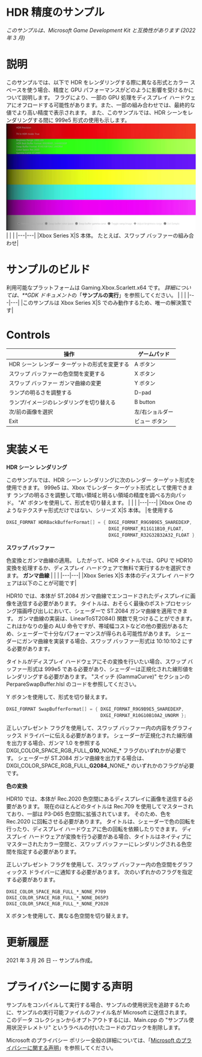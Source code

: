 # HDR 精度のサンプル

*このサンプルは、Microsoft Game Development Kit と互換性があります (2022 年 3 月)*

# 説明

このサンプルでは、以下で HDR をレンダリングする際に異なる形式とカラー スペースを使う場合、精度と GPU パフォーマンスがどのように影響を受けるかについて説明します。
フラグにより、一部の GPU 処理をディスプレイ ハードウェアにオフロードする可能性があります。また、一部の組み合わせでは、最終的な値でより高い精度で表示されます。 また、このサンプルでは、HDR シーンをレンダリングする間に 999e5 形式の使用も示します。 ![背景パターンの説明が自動生成されました](./media/image1.jpeg)
| | |
|---|---|
|Xbox Series X|S 本体。 たとえば、スワップ バッファーの組み合わせ|


# サンプルのビルド

利用可能なプラットフォームは Gaming.Xbox.Scarlett.x64 です。 *詳細については、**GDK ドキュメント*の「__サンプルの実行__」を参照してください。
| | |
|---|---|
|このサンプルは Xbox Series X|S でのみ動作するため、唯一の解決策です|


# Controls

| 操作 | ゲームパッド |
|---|---|
| HDR シーン レンダー ターゲットの形式を変更する | A ボタン |
| スワップ バッファーの色空間を変更する | X ボタン |
| スワップ バッファー ガンマ曲線の変更 | Y ボタン |
| ランプの明るさを調整する | D-pad |
| ランプ/イメージのレンダリングを切り替える | B button |
| 次/前の画像を選択 | 左/右ショルダー |
| Exit | ビュー ボタン |

# 実装メモ

**HDR シーン レンダリング**

このサンプルでは、HDR シーン レンダリングに次のレンダー ターゲット形式を使用できます。 999e5 は、Xbox でレンダー ターゲット形式として使用できます
ランプの明るさを調整して暗い領域と明るい領域の精度を調べる方向パッド。 "A" ボタンを使用して、形式を切り替えます。
| | |
|---|---|
|Xbox One のようなテクスチャ形式だけではない、シリーズ X|S 本体。 |を使用する

```cpp
DXGI_FORMAT HDRBackBufferFormat[] = { DXGI_FORMAT_R9G9B9E5_SHAREDEXP,
                                      DXGI_FORMAT_R11G11B10_FLOAT,
                                      DXGI_FORMAT_R32G32B32A32_FLOAT };
```


**スワップ バッファー**

色変換とガンマ曲線の適用。 したがって、HDR タイトルでは、GPU で HDR10 変換を処理するか、ディスプレイ ハードウェアで無料で実行するかを選択できます。 **ガンマ曲線**
| | |
|---|---|
|Xbox Series X|S 本体のディスプレイ ハードウェアは以下のことが可能です|


HDR10 では、本体が ST.2084 ガンマ曲線でエンコードされたディスプレイに画像を送信する必要があります。 タイトルは、おそらく最後のポストプロセッシング描画呼び出しにおいて、シェーダーで ST.2084 ガンマ曲線を適用できます。 ガンマ曲線の実装は、LinearToST2084() 関数で見つけることができます。これはかなりの量の ALU 命令ですが、帯域幅コストなどの他の要因があるため、シェーダーで十分なパフォーマンスが得られる可能性があります。 シェーダーにガンマ曲線を実装する場合、スワップ バッファー形式は 10:10:10:2 にする必要があります。

タイトルがディスプレイ ハードウェアにその変換を行いたい場合、スワップ バッファー形式は 999e5 である必要があり、シェーダーは正規化された線形値をレンダリングする必要があります。 "スイッチ (GammaCurve)" セクションの PerpareSwapBuffer.hlsl のコードを参照してください。

Y ボタンを使用して、形式を切り替えます。

```cpp
DXGI_FORMAT SwapBufferFormat[] = { DXGI_FORMAT_R9G9B9E5_SHAREDEXP,
                                   DXGI_FORMAT_R10G10B10A2_UNORM };
```


正しいプレゼント フラグを使用して、スワップ バッファー内の内容をグラフィックス ドライバーに伝える必要があります。 シェーダーが正規化された線形値を出力する場合、ガンマ 1.0 を参照する DXGI_COLOR_SPACE_RGB_FULL\_**G10**\_NONE\_\* フラグのいずれかが必要です。 シェーダーが ST.2084 ガンマ曲線を出力する場合は、DXGI_COLOR_SPACE_RGB_FULL\_**G2084**\_NONE\_\* のいずれかのフラグが必要です。

**色の変換**

HDR10 では、本体が Rec.2020 色空間にあるディスプレイに画像を送信する必要があります。 現在のほとんどのタイトルは Rec.709 を使用してマスターされており、一部は P3-D65 色空間に拡張されています。 そのため、色を Rec.2020 に回転させる必要があります。 タイトルは、シェーダーで色の回転を行ったり、ディスプレイ ハードウェアに色の回転を依頼したりできます。 ディスプレイ ハードウェアが変換を行う必要がある場合、タイトルはネイティブにマスターされたカラー空間と、スワップ バッファーにレンダリングされる色空間を指定する必要があります。

正しいプレゼント フラグを使用して、スワップ バッファー内の色空間をグラフィックス ドライバーに通知する必要があります。 次のいずれかのフラグを指定する必要があります。

```
DXGI_COLOR_SPACE_RGB_FULL_*_NONE_P709
DXGI_COLOR_SPACE_RGB_FULL_*_NONE_D65P3
DXGI_COLOR_SPACE_RGB_FULL_*_NONE_P2020
```

X ボタンを使用して、異なる色空間を切り替えます。

# 更新履歴

2021 年 3 月 26 日 -- サンプル作成。

# プライバシーに関する声明

サンプルをコンパイルして実行する場合、サンプルの使用状況を追跡するために、サンプルの実行可能ファイルのファイル名が Microsoft に送信されます。 このデータ コレクションからオプトアウトするには、Main.cpp の "サンプル使用状況テレメトリ" というラベルの付いたコードのブロックを削除します。

Microsoft のプライバシー ポリシー全般の詳細については、「[Microsoft のプライバシーに関する声明](https://privacy.microsoft.com/en-us/privacystatement/)」を参照してください。


